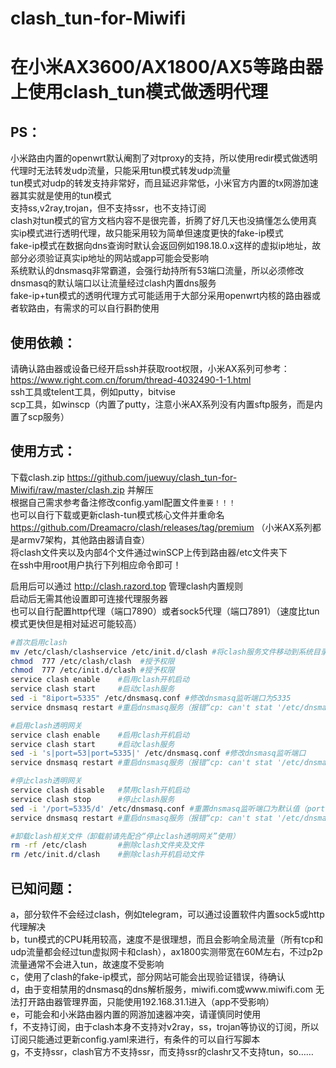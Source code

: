 # clash_tun-for-Miwifi
在小米AX3600/AX1800/AX5等路由器上使用clash_tun模式做透明代理
=====
PS：
--
小米路由内置的openwrt默认阉割了对tproxy的支持，所以使用redir模式做透明代理时无法转发udp流量，只能采用tun模式转发udp流量<br>
tun模式对udp的转发支持非常好，而且延迟非常低，小米官方内置的tx网游加速器其实就是使用的tun模式<br>
支持ss,v2ray,trojan，但不支持ssr，也不支持订阅<br>
clash对tun模式的官方文档内容不是很完善，折腾了好几天也没搞懂怎么使用真实ip模式进行透明代理，故只能采用较为简单但速度更快的fake-ip模式<br>
fake-ip模式在数据向dns查询时默认会返回例如198.18.0.x这样的虚拟ip地址，故部分必须验证真实ip地址的网站或app可能会受影响<br>
系统默认的dnsmasq非常霸道，会强行劫持所有53端口流量，所以必须修改dnsmasq的默认端口以让流量经过clash内置dns服务<br>
fake-ip+tun模式的透明代理方式可能适用于大部分采用openwrt内核的路由器或者软路由，有需求的可以自行斟酌使用<br>

使用依赖：
--
请确认路由器或设备已经开启ssh并获取root权限，小米AX系列可参考：https://www.right.com.cn/forum/thread-4032490-1-1.html<br>
ssh工具或telent工具，例如putty，bitvise<br>
scp工具，如winscp（内置了putty，注意小米AX系列没有内置sftp服务，而是内置了scp服务）<br>

使用方式：
--
下载clash.zip https://github.com/juewuy/clash_tun-for-Miwifi/raw/master/clash.zip 并解压<br>
根据自己需求参考备注修改config.yaml配置文件`重要！！！`<br>
也可以自行下载或更新clash-tun模式核心文件并重命名 https://github.com/Dreamacro/clash/releases/tag/premium （小米AX系列都是armv7架构，其他路由器请自查）<br>
将clash文件夹以及内部4个文件通过winSCP上传到路由器/etc文件夹下<br>
在ssh中用root用户执行下列相应命令即可！<br>

启用后可以通过 http://clash.razord.top 管理clash内置规则<br>
启动后无需其他设置即可连接代理服务器<br>
也可以自行配置http代理（端口7890）或者sock5代理（端口7891）（速度比tun模式更快但是相对延迟可能较高）<br>
```sh
#首次启用clash
mv /etc/clash/clashservice /etc/init.d/clash #将clash服务文件移动到系统目录
chmod  777 /etc/clash/clash  #授予权限
chmod  777 /etc/init.d/clash #授予权限
service clash enable    #启用clash开机启动
service clash start     #启动clash服务
sed -i "8iport=5335" /etc/dnsmasq.conf #修改dnsmasq监听端口为5335
service dnsmasq restart #重启dnsmasq服务（报错“cp: can't stat '/etc/dnsmasq.d/*'……”可无视）
```
```sh
#启用clash透明网关
service clash enable    #启用clash开机启动
service clash start     #启动clash服务
sed -i 's|port=53|port=5335|' /etc/dnsmasq.conf #修改dnsmasq监听端口
service dnsmasq restart #重启dnsmasq服务（报错“cp: can't stat '/etc/dnsmasq.d/*'……”可无视）
```
```sh
#停止clash透明网关
service clash disable   #禁用clash开机启动
service clash stop      #停止clash服务
sed -i '/port=5335/d' /etc/dnsmasq.conf #重置dnsmasq监听端口为默认值（port:53)
service dnsmasq restart #重启dnsmasq服务（报错“cp: can't stat '/etc/dnsmasq.d/*'……”可无视，不放心可重启系统）
```
```sh
#卸载clash相关文件（卸载前请先配合“停止clash透明网关”使用）
rm -rf /etc/clash       #删除clash文件夹及文件
rm /etc/init.d/clash    #删除clash开机启动文件
```

已知问题：
--
a，部分软件不会经过clash，例如telegram，可以通过设置软件内置sock5或http代理解决<br>
b，tun模式的CPU耗用较高，速度不是很理想，而且会影响全局流量（所有tcp和udp流量都会经过tun虚拟网卡和clash），ax1800实测带宽在60M左右，不过p2p流量通常不会进入tun，故速度不受影响<br>
c，使用了clash的fake-ip模式，部分网站可能会出现验证错误，待确认<br>
d，由于变相禁用的dnsmasq的dns解析服务，miwifi.com或www.miwifi.com 无法打开路由器管理界面，只能使用192.168.31.1进入（app不受影响）<br>
e，可能会和小米路由器内置的网游加速器冲突，请谨慎同时使用<br>
f，不支持订阅，由于clash本身不支持对v2ray，ss，trojan等协议的订阅，所以订阅只能通过更新config.yaml来进行，有条件的可以自行写脚本<br>
g，不支持ssr，clash官方不支持ssr，而支持ssr的clashr又不支持tun，so……<br>

